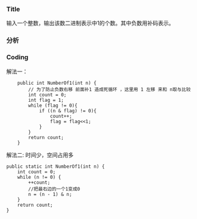 ### Title

输入一个整数，输出该数二进制表示中1的个数。其中负数用补码表示。


### 分析



### Coding
解法一：
```
    public int NumberOf1(int n) {
        // 为了防止负数右移 前面补1 造成死循环 ，这里用 1 左移 来和 n取与比较
        int count = 0;
        int flag = 1;
        while (flag != 0){
            if ((n & flag) != 0){
                count++;
                flag = flag<<1;
            }
        }
        return count;
    }
```

解法二: 时间少，空间占用多
```
public static int NumberOf1(int n) {
    int count = 0;
    while (n != 0) {
        ++count;
        //把最右边的一个1变成0 
        n = (n - 1) & n;
    }
    return count;
}
```